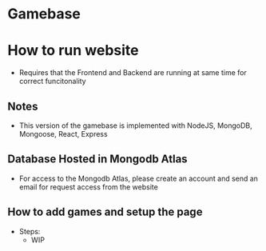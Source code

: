 # Gamebase 

# How to run website
- Requires that the Frontend and Backend are running at same time for correct funcitonality

## Notes
- This version of the gamebase is implemented with NodeJS, MongoDB, Mongoose, React, Express 

## Database Hosted in Mongodb Atlas
- For access to the Mongodb Atlas, please create an account and send an email for request access from the website

## How to add games and setup the page

- Steps: 
  - WIP
  
